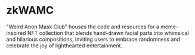# zkWAMC
"Weird Anon Mask Club" houses the code and resources for a meme-inspired NFT collection that blends hand-drawn facial parts into whimsical and hilarious compositions, inviting users to embrace randomness and celebrate the joy of lighthearted entertainment.
